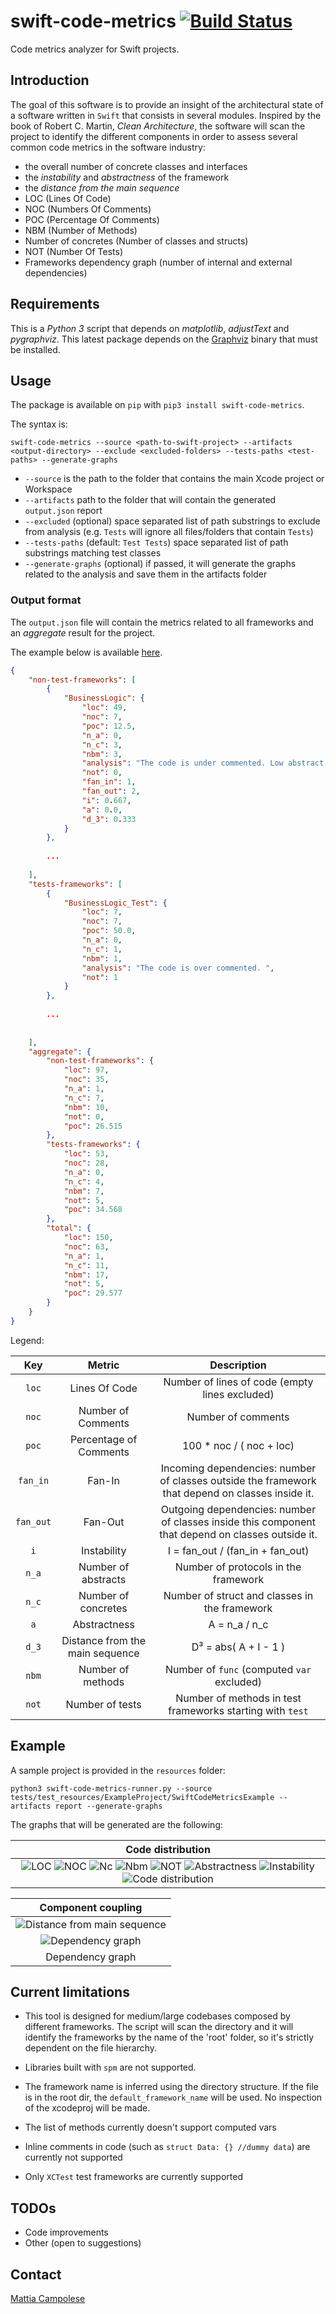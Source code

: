 # swift-code-metrics [![Build Status](https://travis-ci.org/matsoftware/swift-code-metrics.svg?branch=master)](https://travis-ci.org/matsoftware/swift-code-metrics)

Code metrics analyzer for Swift projects.

## Introduction

The goal of this software is to provide an insight of the architectural state of a software written in `Swift` that consists in several modules. 
Inspired by the book of Robert C. Martin, _Clean Architecture_, the software will scan the project to identify the different components in order to assess several common code metrics in the software industry:
- the overall number of concrete classes and interfaces
- the _instability_ and _abstractness_ of the framework
- the _distance from the main sequence_
- LOC (Lines Of Code)
- NOC (Numbers Of Comments)
- POC (Percentage Of Comments)
- NBM (Number of Methods)
- Number of concretes (Number of classes and structs)
- NOT (Number Of Tests)
- Frameworks dependency graph (number of internal and external dependencies)

## Requirements

This is a _Python 3_ script that depends on _matplotlib_, _adjustText_ and _pygraphviz_. This latest package depends on the [Graphviz](https://www.graphviz.org/download/) binary that must be installed.

## Usage

The package is available on `pip` with `pip3 install swift-code-metrics`.

The syntax is:

`swift-code-metrics --source <path-to-swift-project> --artifacts <output-directory> --exclude <excluded-folders> --tests-paths <test-paths> --generate-graphs`

- `--source` is the path to the folder that contains the main Xcode project or Workspace
- `--artifacts` path to the folder that will contain the generated `output.json` report
- `--excluded` (optional) space separated list of path substrings to exclude from analysis (e.g. `Tests` will ignore all files/folders that contain `Tests`)
- `--tests-paths` (default: `Test Tests`) space separated list of path substrings matching test classes
- `--generate-graphs` (optional) if passed, it will generate the graphs related to the analysis and save them in the artifacts folder

### Output format

The `output.json` file will contain the metrics related to all frameworks 
and an _aggregate_ result for the project. 

The example below is available [here](tests/test_resources/expected_output.json).

```json
{
    "non-test-frameworks": [
        {
            "BusinessLogic": {
                "loc": 49,
                "noc": 7,
                "poc": 12.5,
                "n_a": 0,
                "n_c": 3,
                "nbm": 3,
                "analysis": "The code is under commented. Low abstract component, few interfaces. ",
                "not": 0,
                "fan_in": 1,
                "fan_out": 2,
                "i": 0.667,
                "a": 0.0,
                "d_3": 0.333
            }
        },
        
        ...
        
    ],
    "tests-frameworks": [
        {
            "BusinessLogic_Test": {
                "loc": 7,
                "noc": 7,
                "poc": 50.0,
                "n_a": 0,
                "n_c": 1,
                "nbm": 1,
                "analysis": "The code is over commented. ",
                "not": 1
            }
        },
        
        ...
        
        
    ],
    "aggregate": {
        "non-test-frameworks": {
            "loc": 97,
            "noc": 35,
            "n_a": 1,
            "n_c": 7,
            "nbm": 10,
            "not": 0,
            "poc": 26.515
        },
        "tests-frameworks": {
            "loc": 53,
            "noc": 28,
            "n_a": 0,
            "n_c": 4,
            "nbm": 7,
            "not": 5,
            "poc": 34.568
        },
        "total": {
            "loc": 150,
            "noc": 63,
            "n_a": 1,
            "n_c": 11,
            "nbm": 17,
            "not": 5,
            "poc": 29.577
        }
    }
}
```

Legend:

|    Key    |              Metric              |                                             Description                                             |
|:---------:|:--------------------------------:|:---------------------------------------------------------------------------------------------------:|
|   `loc`   |           Lines Of Code          |                            Number of lines of code (empty lines excluded)                           |
|   `noc`   |        Number of Comments        |                                          Number of comments                                         |
|   `poc`   |      Percentage of Comments      |                                       100 * noc / ( noc + loc)                                      |
|  `fan_in` |              Fan-In              | Incoming dependencies: number of classes  outside the framework that depend on classes  inside it.  |
| `fan_out` |              Fan-Out             | Outgoing dependencies: number of classes  inside this component that depend on classes  outside it. |
|    `i`    |            Instability           |                                   I = fan_out / (fan_in + fan_out)                                  |
|   `n_a`   |        Number of abstracts       |                                 Number of protocols in the framework                                |
|   `n_c`   |        Number of concretes       |                            Number of struct and classes in the framework                            |
|    `a`    |           Abstractness           |                                            A = n_a / n_c                                            |
|   `d_3`   | Distance from  the main sequence |                                             D³ = abs( A + I - 1 )                                   |
|   `nbm`   |         Number of methods        |                              Number of `func` (computed `var` excluded)                             |
|   `not`   |          Number of tests         |                      Number of methods in test frameworks starting with `test`                      |

## Example

A sample project is provided in the `resources` folder:

`python3 swift-code-metrics-runner.py --source tests/test_resources/ExampleProject/SwiftCodeMetricsExample --artifacts report --generate-graphs`

The graphs that will be generated are the following:

| Code distribution |
|:-----------:|
|![LOC](docs/assets/lines_of_code_-_loc.jpg) ![NOC](docs/assets/number_of_comments_-_noc.jpg) ![Nc](docs/assets/n._of_classes_and_structs.jpg) ![Nbm](docs/assets/n._of_methods_-_nbm.jpg) ![NOT](docs/assets/number_of_tests_-_not.jpg) ![Abstractness](docs/assets/abstractness_-_a.jpg) ![Instability](docs/assets/instability_-_i.jpg) ![Code distribution](docs/assets/code_distribution.jpg) |

| Component coupling |
|:-----------:|
| ![Distance from main sequence](docs/assets/deviation_from_the_main_sequence.jpg) 
| ![Dependency graph](docs/assets/dependency_graph.jpg) 
| Dependency graph

## Current limitations

- This tool is designed for medium/large codebases composed by different frameworks. 
The script will scan the directory and it will identify the frameworks by the name of the 'root' folder, so it's strictly dependent on the file hierarchy.

- Libraries built with `spm` are not supported.

- The framework name is inferred using the directory structure. If the file is in the root dir, the `default_framework_name` will be used. No inspection of the xcodeproj will be made.

- The list of methods currently doesn't support computed vars

- Inline comments in code (such as `struct Data: {} //dummy data`) are currently not supported

- Only `XCTest` test frameworks are currently supported

## TODOs

- Code improvements
- Other (open to suggestions)

## Contact

[Mattia Campolese](https://www.linkedin.com/in/matcamp/)
